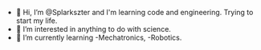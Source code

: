 - 👋 Hi, I’m @Splarkszter and I'm learning code and engineering. Trying to start my life.
- 👀 I’m interested in anything to do with science.
- 🌱 I’m currently learning -Mechatronics, -Robotics.


<!---
Splarkszter/Splarkszter is a ✨ special ✨ repository because its `README.md` (this file) appears on your GitHub profile.
You can click the Preview link to take a look at your changes.
--->
